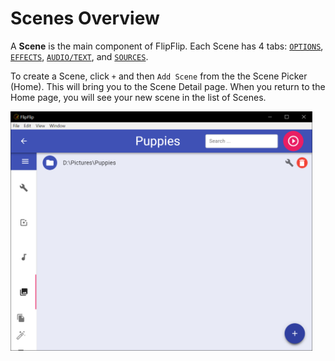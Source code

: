 # Scenes Overview

A **Scene** is the main component of FlipFlip. Each Scene has 4 tabs: [`OPTIONS`](options.md), [`EFFECTS`](effects.md),
[`AUDIO/TEXT`](audio_text.md), and [`SOURCES`](sources.md).

To create a Scene, click `+` and then `Add Scene` from the the Scene Picker (Home). This will bring you to the Scene Detail page. 
When you return to the Home page, you will see your new scene in the list of Scenes.

<img src="doc_images/scene_detail_sources.png" alt="FlipFlip" width="50%" style="min-width: 483px">